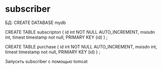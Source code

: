 # subscriber


БД:
CREATE DATABASE mydb

CREATE TABLE subscripton (
  id int NOT NULL AUTO_INCREMENT,
  msisdn int,
  timest timestamp not null,
  PRIMARY KEY (id)
) ;


CREATE TABLE purchase (
  id int NOT NULL AUTO_INCREMENT,
  msisdn int,
  timest timestamp not null,
  PRIMARY KEY (id)
) ;

Запускть subscriber с помощью tomcat
